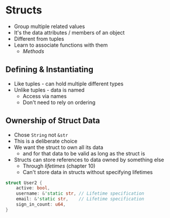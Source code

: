 # Structs
- Group multiple related values
- It's the data attributes / members of an object
- Different from tuples
- Learn to associate functions with them
  - *Methods*

## Defining & Instantiating
- Like tuples - can hold multiple different types
- Unlike tuples - data is named
  - Access via names
  - Don't need to rely on ordering

## Ownership of Struct Data
- Chose `String` not `&str`
- This is a deliberate choice
- We want the struct to own all its data
  - and for that data to be valid as long as the struct is
- Structs can store references to data owned by something else
  - Through *lifetimes* (chapter 10)
  - Can't store data in structs without specifying lifetimes

```rust
struct User2 {
    active: bool,
    username: &'static str, // Lifetime specification
    email: &'static str,    // Lifetime specification
    sign_in_count: u64,
}
```
